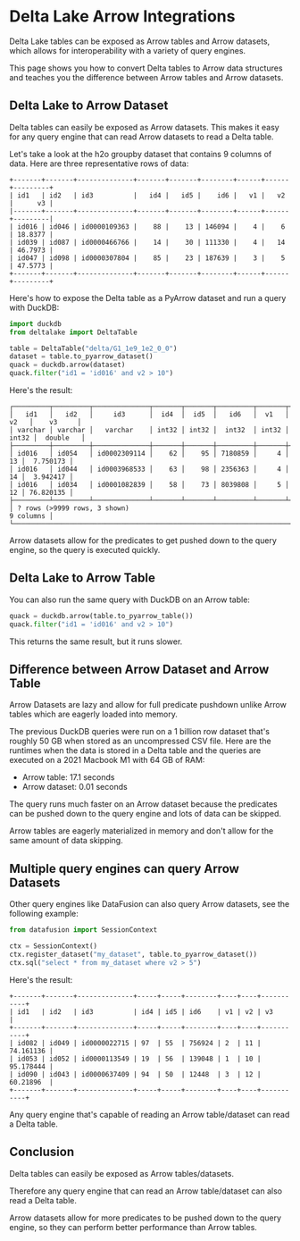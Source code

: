 # Delta Lake Arrow Integrations

Delta Lake tables can be exposed as Arrow tables and Arrow datasets, which allows for interoperability with a variety of query engines.

This page shows you how to convert Delta tables to Arrow data structures and teaches you the difference between Arrow tables and Arrow datasets.

## Delta Lake to Arrow Dataset

Delta tables can easily be exposed as Arrow datasets.  This makes it easy for any query engine that can read Arrow datasets to read a Delta table.

Let's take a look at the h2o groupby dataset that contains 9 columns of data.  Here are three representative rows of data:

```
+-------+-------+--------------+-------+-------+--------+------+------+---------+
| id1   | id2   | id3          |   id4 |   id5 |    id6 |   v1 |   v2 |      v3 |
|-------+-------+--------------+-------+-------+--------+------+------+---------|
| id016 | id046 | id0000109363 |    88 |    13 | 146094 |    4 |    6 | 18.8377 |
| id039 | id087 | id0000466766 |    14 |    30 | 111330 |    4 |   14 | 46.7973 |
| id047 | id098 | id0000307804 |    85 |    23 | 187639 |    3 |    5 | 47.5773 |
+-------+-------+--------------+-------+-------+--------+------+------+---------+
```

Here's how to expose the Delta table as a PyArrow dataset and run a query with DuckDB:

```python
import duckdb
from deltalake import DeltaTable

table = DeltaTable("delta/G1_1e9_1e2_0_0")
dataset = table.to_pyarrow_dataset()
quack = duckdb.arrow(dataset)
quack.filter("id1 = 'id016' and v2 > 10")
```

Here's the result:

```
┌─────────┬─────────┬──────────────┬───────┬───────┬─────────┬───────┬───────┬───────────┐
│   id1   │   id2   │     id3      │  id4  │  id5  │   id6   │  v1   │  v2   │    v3     │
│ varchar │ varchar │   varchar    │ int32 │ int32 │  int32  │ int32 │ int32 │  double   │
├─────────┼─────────┼──────────────┼───────┼───────┼─────────┼───────┼───────┼───────────┤
│ id016   │ id054   │ id0002309114 │    62 │    95 │ 7180859 │     4 │    13 │  7.750173 │
│ id016   │ id044   │ id0003968533 │    63 │    98 │ 2356363 │     4 │    14 │  3.942417 │
│ id016   │ id034   │ id0001082839 │    58 │    73 │ 8039808 │     5 │    12 │ 76.820135 │
├─────────┴─────────┴──────────────┴───────┴───────┴─────────┴───────┴───────┴───────────┤
│ ? rows (>9999 rows, 3 shown)                                                 9 columns │
└────────────────────────────────────────────────────────────────────────────────────────┘
```

Arrow datasets allow for the predicates to get pushed down to the query engine, so the query is executed quickly.

## Delta Lake to Arrow Table

You can also run the same query with DuckDB on an Arrow table:

```python
quack = duckdb.arrow(table.to_pyarrow_table())
quack.filter("id1 = 'id016' and v2 > 10")
```

This returns the same result, but it runs slower.

## Difference between Arrow Dataset and Arrow Table

Arrow Datasets are lazy and allow for full predicate pushdown unlike Arrow tables which are eagerly loaded into memory.

The previous DuckDB queries were run on a 1 billion row dataset that's roughly 50 GB when stored as an uncompressed CSV file.  Here are the runtimes when the data is stored in a Delta table and the queries are executed on a 2021 Macbook M1 with 64 GB of RAM:

* Arrow table: 17.1 seconds
* Arrow dataset: 0.01 seconds

The query runs much faster on an Arrow dataset because the predicates can be pushed down to the query engine and lots of data can be skipped.

Arrow tables are eagerly materialized in memory and don't allow for the same amount of data skipping.

## Multiple query engines can query Arrow Datasets

Other query engines like DataFusion can also query Arrow datasets, see the following example:

```python
from datafusion import SessionContext

ctx = SessionContext()
ctx.register_dataset("my_dataset", table.to_pyarrow_dataset())
ctx.sql("select * from my_dataset where v2 > 5")
```

Here's the result:

```
+-------+-------+--------------+-----+-----+--------+----+----+-----------+
| id1   | id2   | id3          | id4 | id5 | id6    | v1 | v2 | v3        |
+-------+-------+--------------+-----+-----+--------+----+----+-----------+
| id082 | id049 | id0000022715 | 97  | 55  | 756924 | 2  | 11 | 74.161136 |
| id053 | id052 | id0000113549 | 19  | 56  | 139048 | 1  | 10 | 95.178444 |
| id090 | id043 | id0000637409 | 94  | 50  | 12448  | 3  | 12 | 60.21896  |
+-------+-------+--------------+-----+-----+--------+----+----+-----------+
```

Any query engine that's capable of reading an Arrow table/dataset can read a Delta table.

## Conclusion

Delta tables can easily be exposed as Arrow tables/datasets.

Therefore any query engine that can read an Arrow table/dataset can also read a Delta table.

Arrow datasets allow for more predicates to be pushed down to the query engine, so they can perform better performance than Arrow tables.
